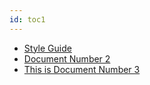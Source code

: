 ```yaml
---
id: toc1
---
```


- [Style Guide](doc1.md)
- [Document Number 2](doc2.md)
- [This is Document Number 3](doc3.md)

